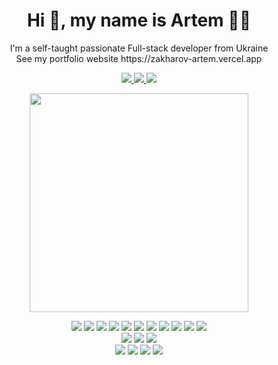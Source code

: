 <h1 align='center'>
  Hi 👋, my name is Artem 👨‍💻
</h1>
<p align='center'>
  I'm a self-taught passionate Full-stack developer from Ukraine
<br/>
See my portfolio website https://zakharov-artem.vercel.app
</p>
<p align='center'>
  <a href="https://t.me/UserNotFoundExeption">
    <img src="https://img.shields.io/badge/Telegram-2CA5E0?style=for-the-badge&logo=telegram&logoColor=white" />        
  </a>
  <a href="mailto:szakharovartem@gmail.com">
    <img src="https://img.shields.io/badge/Gmail-D14836?style=for-the-badge&logo=gmail&logoColor=white" />        
  </a>
  <a href="https://www.linkedin.com/in/artem-zakharov-6b94b6251">
    <img src="https://img.shields.io/badge/linkedin-%230077B5.svg?&style=for-the-badge&logo=linkedin&logoColor=white" />
  </a>
</p>

<p align='center'>
  <a href="#"><img src="https://github-readme-stats.vercel.app/api?username=ZAKHAROV-Artem&show_icons=true&count_private=true&theme=dark" width="350"></a>
</p>

<p align="center">
  
 
  <img src="https://img.shields.io/badge/next%20js-000000?style=for-the-badge&logo=nextdotjs&logoColor=white" />  
  <img src="https://img.shields.io/badge/React-20232A?style=for-the-badge&logo=react&logoColor=61DAFB" />  
  <img src="https://img.shields.io/badge/Tailwind_CSS-38B2AC?style=for-the-badge&logo=tailwind-css&logoColor=white" />  
  <img src="https://img.shields.io/badge/TypeScript-007ACC?style=for-the-badge&logo=typescript&logoColor=white" />  
  <img src="https://img.shields.io/badge/JavaScript-323330?style=for-the-badge&logo=javascript&logoColor=F7DF1E" />  
  <img src="https://img.shields.io/badge/strapi-2F2E8B?style=for-the-badge&logo=strapi&logoColor=white" />  
  <img src="https://img.shields.io/badge/Socket.io-010101?&style=for-the-badge&logo=Socket.io&logoColor=white" />  
  <img src="https://img.shields.io/badge/shadcn%2Fui-000000?style=for-the-badge&logo=shadcnui&logoColor=white" />  
  <img src="https://img.shields.io/badge/Redux-593D88?style=for-the-badge&logo=redux&logoColor=white" />  
  <img src="https://img.shields.io/badge/React_Query-FF4154?style=for-the-badge&logo=ReactQuery&logoColor=white" />  
  <img src="https://img.shields.io/badge/Express%20js-000000?style=for-the-badge&logo=express&logoColor=white" />  
  <br/>
  <img src="https://img.shields.io/badge/Prisma-3982CE?style=for-the-badge&logo=Prisma&logoColor=white" />  
  <img src="https://img.shields.io/badge/MongoDB-4EA94B?style=for-the-badge&logo=mongodb&logoColor=white" />  
  <img src="https://img.shields.io/badge/MySQL-005C84?style=for-the-badge&logo=mysql&logoColor=white" /> 
   <br/>
  <img src="https://img.shields.io/badge/Vercel-000000?style=for-the-badge&logo=vercel&logoColor=white" /> 
  <img src="https://img.shields.io/badge/Amazon_AWS-FF9900?style=for-the-badge&logo=amazonaws&logoColor=white" /> 
  <img src="https://img.shields.io/badge/Google_Cloud-4285F4?style=for-the-badge&logo=google-cloud&logoColor=white" /> 
  <img src="https://img.shields.io/badge/Render-46E3B7?style=for-the-badge&logo=render&logoColor=white" /> 
</p>



